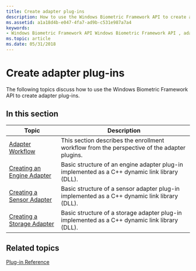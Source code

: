 ```yaml
---
title: Create adapter plug-ins
description: How to use the Windows Biometric Framework API to create adapter plug-ins.
ms.assetid: a1a18d4b-e047-4fa7-ad9b-c531e987a7a4
keywords:
- Windows Biometric Framework API Windows Biometric Framework API , adapter plug-ins
ms.topic: article
ms.date: 05/31/2018
---
```


# Create adapter plug-ins

The following topics discuss how to use the Windows Biometric Framework API to create adapter plug-ins.

## In this section



| Topic                                                                   | Description                                                                                              |
|-------------------------------------------------------------------------|----------------------------------------------------------------------------------------------------------|
| [Adapter Workflow](adapter-workflow.md)<br/>                     | This section describes the enrollment workflow from the perspective of the adapter plugins.<br/>   |
| [Creating an Engine Adapter](creating-an-engine-adapter.md)<br/> | Basic structure of an engine adapter plug-in implemented as a C++ dynamic link library (DLL).<br/> |
| [Creating a Sensor Adapter](creating-a-sensor-adapter.md)<br/>   | Basic structure of a sensor adapter plug-in implemented as a C++ dynamic link library (DLL).<br/>  |
| [Creating a Storage Adapter](creating-a-storage-adapter.md)<br/> | Basic structure of a storage adapter plug-in implemented as a C++ dynamic link library (DLL).<br/> |



 

## Related topics

<dl> <dt>

[Plug-in Reference](plug-in-reference.md)
</dt> </dl>

 

 





